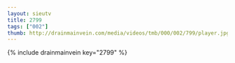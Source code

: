 ```yaml
--- 
layout: sieutv
title: 2799
tags: ["002"]
thumb: http://drainmainvein.com/media/videos/tmb/000/002/799/player.jpg
---
```

{% include drainmainvein key="2799" %} 
